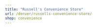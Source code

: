 ```yaml
---
title: "Russell's Convenience Store"
url: /denver/russells-convenience-store/
shop: convenience
---
```

